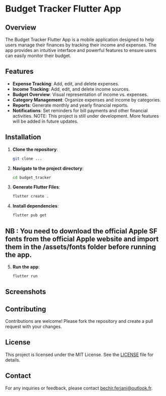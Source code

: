 # Budget Tracker Flutter App

## Overview
The Budget Tracker Flutter App is a mobile application designed to help users manage their finances by tracking their income and expenses. The app provides an intuitive interface and powerful features to ensure users can easily monitor their budget.

## Features
- **Expense Tracking**: Add, edit, and delete expenses.
- **Income Tracking**: Add, edit, and delete income sources.
- **Budget Overview**: Visual representation of income vs. expenses.
- **Category Management**: Organize expenses and income by categories.
- **Reports**: Generate monthly and yearly financial reports.
- **Notifications**: Set reminders for bill payments and other financial activities.
NOTE: This project is still under development. More features will be added in future updates.

## Installation
1. **Clone the repository**:
    ```bash
    git clone ...
    ```
2. **Navigate to the project directory**:
    ```bash
    cd budget_tracker
    ```
3. **Generate Flutter Files**:
    ```bash
    flutter create .
    ```
4. **Install dependencies**:
    ```bash
    flutter pub get
    ```
## NB : You need to download the official Apple SF fonts from the official Apple website and import them in the /assets/fonts folder before running the app.

5. **Run the app**:
    ```bash
    flutter run
    ```

## Screenshots
<!-- ![Home Screen](screenshots/home_screen.png)
![Expense Screen](screenshots/expense_screen.png)
![Report Screen](screenshots/report_screen.png) -->

## Contributing
Contributions are welcome! Please fork the repository and create a pull request with your changes.

## License
This project is licensed under the MIT License. See the [LICENSE](LICENSE) file for details.

## Contact
For any inquiries or feedback, please contact [bechir.ferjani@outlook.fr](mailto:bechir.ferjani@outlook.fr).
